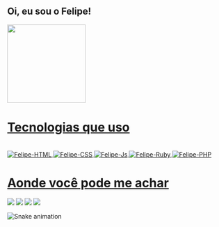 ## Oi, eu sou o Felipe!

  
  <a href="https://github.com/felipemendes1409">
  <img height="180em" src="https://github-readme-stats.vercel.app/api?username=felipemendes1409&show_icons=true&theme=radical"/>
   
<h1>Tecnologias que uso</h1>

<div> 
  <div style="display: inline_block"><br>
    <img align="center" alt="Felipe-HTML" src="https://img.shields.io/badge/HTML5-E34F26?style=for-the-badge&logo=html5&logoColor=white">
    <img align="center" alt="Felipe-CSS" src="https://img.shields.io/badge/CSS3-1572B6?style=for-the-badge&logo=css3&logoColor=white">
    <img align="center" alt="Felipe-Js" src="https://img.shields.io/badge/JavaScript-F7DF1E?style=for-the-badge&logo=javascript&logoColor=black">
    <img align="center" alt="Felipe-Ruby" src="https://img.shields.io/badge/Ruby-CC342D?style=for-the-badge&logo=ruby&logoColor=white">
    <img align="center" alt="Felipe-PHP" src="https://img.shields.io/badge/PHP-777BB4?style=for-the-badge&logo=php&logoColor=white">
   </div>
  
  <h1>Aonde você pode me achar</h1>
  <div>
  <a href = "mailto:fe.renato97@gmail.com"><img src="https://img.shields.io/badge/-Gmail-%23333?style=for-the-badge&logo=gmail&logoColor=white" target="_blank"></a>
  <a href="https://www.linkedin.com/in/felipe-renato/" target="_blank"><img src="https://img.shields.io/badge/-LinkedIn-%230077B5?style=for-the-badge&logo=linkedin&logoColor=white" target="_blank"></a> 
  <a href="https://discord.gg/g3RzWpv6" target="_blank"><img src="https://img.shields.io/badge/Discord-7289DA?style=for-the-badge&logo=discord&logoColor=white" target="_blank"></a>
  <a href="https://www.instagram.com/ei_lipeh/" target="_blank"><img src="https://img.shields.io/badge/-Instagram-%23E4405F?style=for-the-badge&logo=instagram&logoColor=white" target="_blank"></a>
  </div>
 
  
  ![Snake animation](https://github.com/felipemendes1409/felipemendes1409/blob/output/github-contribution-grid-snake.svg)

